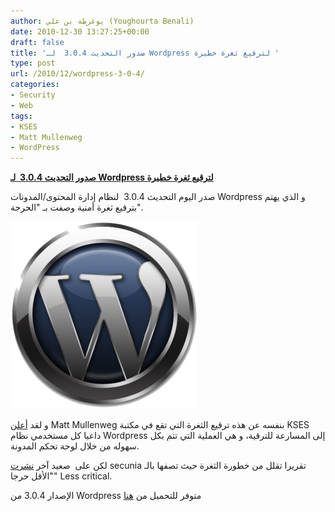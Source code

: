 ```yaml
---
author: يوغرطة بن علي (Youghourta Benali)
date: 2010-12-30 13:27:25+00:00
draft: false
title: 'صدور التحديث 3.0.4  لـ Wordpress لترقيع ثغرة خطيرة '
type: post
url: /2010/12/wordpress-3-0-4/
categories:
- Security
- Web
tags:
- KSES
- Matt Mullenweg
- WordPress
---
```


**[صدور التحديث 3.0.4  لـ Wordpress لترقيع ثغرة خطيرة](https://www.it-scoop.com/2010/12/wordpress-3-0-4/)**




صدر اليوم التحديث 3.0.4  لنظام إدارة المحتوى/المدونات Wordpress و الذي يهتم بترقيع ثغرة أمنية وصفت بـ "الحرجة".




[![](wordpress-logo-300x300.png)
](https://www.it-scoop.com/2010/12/wordpress-3-0-4/)


و لقد [أعلن](http://wordpress.org/news/2010/12/3-0-4-update/) Matt Mullenweg بنفسه عن هذه ترقيع الثغرة التي تقع في مكتبة KSES داعيا كل مستخدمي نظام Wordpress إلى المسارعة للترقية، و هي العملية التي تتم بكل سهوله من خلال لوحة تحكم المدونة.

لكن على  صعيد آخر [نشرت](http://secunia.com/advisories/42755/) secunia تقريرا تقلل من خطورة الثغرة حيث تصفها بالـ "الأقل حرجا" Less critical.

الإصدار 3.0.4 من Wordpress متوفر للتحميل من [هنا](http://wordpress.org/download/)
